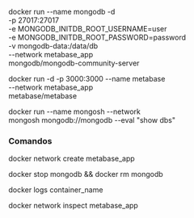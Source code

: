 docker run --name mongodb -d \
-p 27017:27017 \
-e MONGODB_INITDB_ROOT_USERNAME=user \
-e MONGODB_INITDB_ROOT_PASSWORD=password \
-v mongodb-data:/data/db \
--network metabase_app \
mongodb/mongodb-community-server

docker run -d -p 3000:3000 --name metabase \
--network metabase_app \
metabase/metabase

docker run --name mongosh --network \
 mongosh mongodb://mongodb --eval "show dbs"

### Comandos

docker network create metabase_app

docker stop mongodb && docker rm mongodb

docker logs container_name

docker network inspect metabase_app
